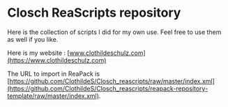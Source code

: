 # Closch ReaScripts repository

Here is the collection of scripts I did for my own use. Feel free to use them as well if you like.

Here is my website : [www.clothildeschulz.com](https://www.clothildeschulz.com)


The URL to import in ReaPack is [https://github.com/ClothildeS/Closch_reascripts/raw/master/index.xml](https://github.com/ClothildeS/Closch_reascripts/reapack-repository-template/raw/master/index.xml).

